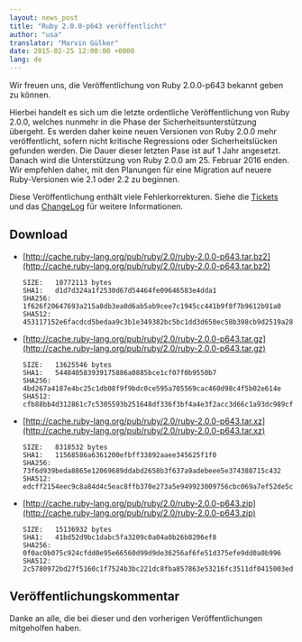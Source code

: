 ```yaml
---
layout: news_post
title: "Ruby 2.0.0-p643 veröffentlicht"
author: "usa"
translator: "Marvin Gülker"
date: 2015-02-25 12:00:00 +0000
lang: de
---
```


Wir freuen uns, die Veröffentlichung von Ruby 2.0.0-p643 bekannt geben
zu können.

Hierbei handelt es sich um die letzte ordentliche Veröffentlichung von
Ruby 2.0.0, welches nunmehr in die Phase der Sicherheitsunterstützung
übergeht. Es werden daher keine neuen Versionen von Ruby 2.0.0 mehr
veröffentlicht, sofern nicht kritische Regressions oder
Sicherheitslücken gefunden werden.
Die Dauer dieser letzten Pase ist auf 1 Jahr angesetzt.
Danach wird die Unterstützung von Ruby 2.0.0 am 25. Februar 2016
enden.
Wir empfehlen daher, mit den Planungen für eine Migration auf neuere
Ruby-Versionen wie 2.1 oder 2.2 zu beginnen.

Diese Veröffentlichung enthält viele Fehlerkorrekturen. Siehe die
[Tickets](https://bugs.ruby-lang.org/projects/ruby-200/issues?set_filter=1&amp;status_id=5)
und das
[ChangeLog](http://svn.ruby-lang.org/repos/ruby/tags/v2_0_0_643/ChangeLog)
für weitere Informationen.

## Download

* [http://cache.ruby-lang.org/pub/ruby/2.0/ruby-2.0.0-p643.tar.bz2](http://cache.ruby-lang.org/pub/ruby/2.0/ruby-2.0.0-p643.tar.bz2)

      SIZE:   10772113 bytes
      SHA1:   d1d7d324a1f2530d67d54464fe09646583e4dda1
      SHA256: 1f626f20647693a215a8db3ea0d6ab5ab9cee7c1945cc441b9f8f7b9612b91a0
      SHA512: 453117152e6facdcd5bedaa9c3b1e349382bc5bc1dd3d650ec58b398cb9d2519a2822d05da10bcc5dbbb4f513fc5fef310caa3529d176fa2d453befb28e4d83a

* [http://cache.ruby-lang.org/pub/ruby/2.0/ruby-2.0.0-p643.tar.gz](http://cache.ruby-lang.org/pub/ruby/2.0/ruby-2.0.0-p643.tar.gz)

      SIZE:   13625546 bytes
      SHA1:   544840583939175886a0885bce1cf07f0b9550b7
      SHA256: 4bd267a4187e4bc25c1db08f9f9bdc0ce595a705569cac460d98c4f5b02e614e
      SHA512: cfb88bb4d312861c7c5305593b251648df336f3bf4a4e3f2acc3d66c1a93dc989cf5b60ce9158418ef3fbe4b2e41e7bc86e08942a6624441cfe1297325166b32

* [http://cache.ruby-lang.org/pub/ruby/2.0/ruby-2.0.0-p643.tar.xz](http://cache.ruby-lang.org/pub/ruby/2.0/ruby-2.0.0-p643.tar.xz)

      SIZE:   8318532 bytes
      SHA1:   11568586a6361200efbff33892aaee345625f1f0
      SHA256: 73f6d939beda8865e12069689ddabd2658b3f637a9adebeee5e374388715c432
      SHA512: edcff2154eec9c8a84d4c5eac8ffb370e273a5e949923009756cbc069a7ef52de5c91981bd726ae5043bc2784d8ff5080444bc29d0693abc08ff66a8783a7cbc

* [http://cache.ruby-lang.org/pub/ruby/2.0/ruby-2.0.0-p643.zip](http://cache.ruby-lang.org/pub/ruby/2.0/ruby-2.0.0-p643.zip)

      SIZE:   15136932 bytes
      SHA1:   41bd52d9bc1dabc5fa3209c0a04a0b26b8206ef8
      SHA256: 0f0ac0b075c924cfdd0e95e66560d99d9de36256af6fe51d375efe9dd0a0b996
      SHA512: 2c5780972bd27f5160c1f7524b3bc221dc8fba857863e53216fc3511df0415003ed1d4bc8c49533a34eedab0de72a261e5d4f2cecc251c64be843194ce3efbb6

## Veröffentlichungskommentar

Danke an alle, die bei dieser und den vorherigen Veröffentlichungen
mitgeholfen haben.
